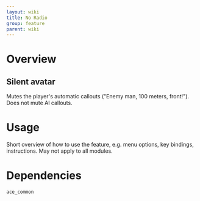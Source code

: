 ```yaml
---
layout: wiki
title: No Radio
group: feature
parent: wiki
---
```

# Overview
## Silent avatar
Mutes the player's automatic callouts ("Enemy man, 100 meters, front!").
Does not mute AI callouts.

# Usage
Short overview of how to use the feature, e.g. menu options, key bindings, 
instructions. May not apply to all modules.

# Dependencies
`ace_common`
